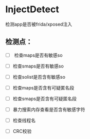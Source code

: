 # InjectDetect
检测app是否被frida/xposed注入

## 检测点：

- [ ]  检查maps是否有敏感so
  
- [ ] 检查smaps是否有敏感so
  
- [ ] 检查solist是否含有敏感so
  
- [ ] 检查maps是否含有可疑匿名段
  
- [ ] 检查smaps是否含有可疑匿名段
  
- [ ] 暴力搜索内存查看是否含有敏感字符
  
- [ ] 检查线程名
  
- [ ] CRC校验
